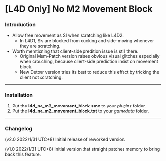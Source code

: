 # [L4D Only] No M2 Movement Block

### Introduction
- Allow free movement as SI when scratching like L4D2.
	- In L4D1, SIs are blocked from ducking and side-moving whenever they are scratching.
- Worth memtioning that client-side predition issue is still there.
	- Original Mem-Patch version raises obvious visual glitches especially when crouching, because client-side prediction insist on movement block.
	- New Detour version tries its best to reduce this effect by tricking the client not scratching.

<hr>

### Installation
1. Put the **l4d_no_m2_movement_block.smx** to your _plugins_ folder.
2. Put the **l4d_no_m2_movement_block.txt** to your _gamedata_ folder.

<hr>

### Changelog
(v2.0 2022/1/31 UTC+8) Initial release of reworked version.

(v1.0 2022/1/31 UTC+8) Initial version that straight patches memory to bring back this feature.